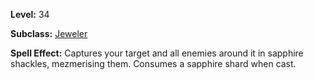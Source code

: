 <!-- TITLE: Spell: Sapphire Prison -->

**Level:** 34

**Subclass:** [Jeweler](jeweler)

**Spell Effect:** Captures your target and all enemies around it in sapphire shackles, mezmerising them.  Consumes a sapphire shard when cast.